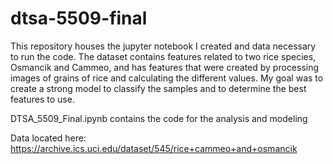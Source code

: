 # dtsa-5509-final

This repository houses the jupyter notebook I created and data necessary to run the code. The dataset contains features related to two rice species, Osmancik and Cammeo, and has features that were created by processing images of grains of rice and calculating the different values. My goal was to create a strong model to classify the samples and to determine the best features to use.

DTSA_5509_Final.ipynb contains the code for the analysis and modeling

Data located here: https://archive.ics.uci.edu/dataset/545/rice+cammeo+and+osmancik
